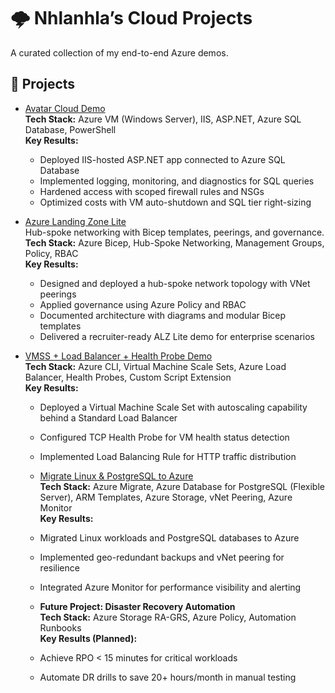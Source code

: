 # 🌩️ Nhlanhla’s Cloud Projects

A curated collection of my end-to-end Azure demos.

## 🚀 Projects

- [Avatar Cloud Demo](https://github.com/MkhithiAzureNet/Avatar-Cloud-Demo)  
  **Tech Stack:** Azure VM (Windows Server), IIS, ASP.NET, Azure SQL Database, PowerShell  
  **Key Results:**  
  - Deployed IIS-hosted ASP.NET app connected to Azure SQL Database  
  - Implemented logging, monitoring, and diagnostics for SQL queries  
  - Hardened access with scoped firewall rules and NSGs  
  - Optimized costs with VM auto-shutdown and SQL tier right-sizing


- [Azure Landing Zone Lite](https://github.com/MkhithiAzureNet/azure-landing-zone-lite)  
  Hub-spoke networking with Bicep templates, peerings, and governance.
  **Tech Stack:** Azure Bicep, Hub-Spoke Networking, Management Groups, Policy, RBAC  
  **Key Results:**  
  - Designed and deployed a hub-spoke network topology with VNet peerings  
  - Applied governance using Azure Policy and RBAC  
  - Documented architecture with diagrams and modular Bicep templates  
  - Delivered a recruiter-ready ALZ Lite demo for enterprise scenarios

- [VMSS + Load Balancer + Health Probe Demo](https://github.com/MkhithiAzureNet/Azure-projects/tree/main/Enterprise-Deployments/Contoso-Migration)  
  **Tech Stack:** Azure CLI, Virtual Machine Scale Sets, Azure Load Balancer, Health Probes, Custom Script Extension  
  **Key Results:**  
  - Deployed a Virtual Machine Scale Set with autoscaling capability behind a Standard Load Balancer  
  - Configured TCP Health Probe for VM health status detection  
  - Implemented Load Balancing Rule for HTTP traffic distribution 

  - [Migrate Linux & PostgreSQL to Azure](https://github.com/MkhithiAzureNet/Azure-projects/tree/main/Enterprise-Deployments/Contoso-Migration/On-Prem-Migration)  
  **Tech Stack:** Azure Migrate, Azure Database for PostgreSQL (Flexible Server), ARM Templates, Azure Storage, vNet Peering, Azure Monitor  
  **Key Results:**  
  - Migrated Linux workloads and PostgreSQL databases to Azure  
  - Implemented geo-redundant backups and vNet peering for resilience  
  - Integrated Azure Monitor for performance visibility and alerting

  - **Future Project: Disaster Recovery Automation**  
  **Tech Stack:** Azure Storage RA-GRS, Azure Policy, Automation Runbooks  
  **Key Results (Planned):**  
  - Achieve RPO < 15 minutes for critical workloads  
  - Automate DR drills to save 20+ hours/month in manual testing 




